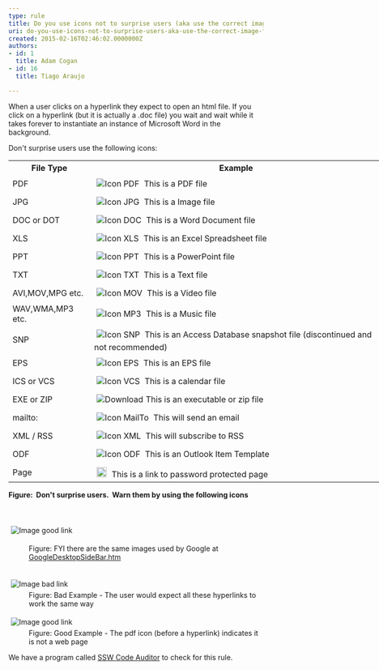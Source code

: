 ```yaml
---
type: rule
title: Do you use icons not to surprise users (aka use the correct image for files)?
uri: do-you-use-icons-not-to-surprise-users-aka-use-the-correct-image-for-files
created: 2015-02-16T02:46:02.0000000Z
authors:
- id: 1
  title: Adam Cogan
- id: 16
  title: Tiago Araujo

---
```




<span class='intro'> <p>When a user clicks on a hyperlink they expect to open an 
     html file. If you click on a hyperlink (but it is actually a 
     .doc file) you wait and wait while it takes forever to 
     instantiate an instance of Microsoft Word in the background.
                </p> </span>

<p>Don't surprise users use the following icons&#58; </p><table cellspacing="0" cellpadding="3" class="style1" style="width&#58;738px;"><tbody><tr><th scope="col">File Type </th><th scope="col">Example </th></tr><tr><td>PDF </td><td> 
            <img src="http&#58;//www.ssw.com.au/ssw/Images/IconPdf.png" alt="Icon PDF" style="margin&#58;5px;" /> This is a PDF file </td></tr><tr><td>JPG </td><td> 
            <img src="http&#58;//www.ssw.com.au/ssw/Images/IconJpg.gif" alt="Icon JPG" style="margin&#58;5px;" /> This is a Image file </td></tr><tr><td>DOC or DOT </td><td> 
            <img src="http&#58;//www.ssw.com.au/ssw/Images/IconDoc.png" alt="Icon DOC" style="margin&#58;5px;" /> This is a Word Document file </td></tr><tr><td>XLS </td><td> 
            <img src="http&#58;//www.ssw.com.au/ssw/Images/IconXls.gif" alt="Icon XLS" style="margin&#58;5px;" /> This is an Excel Spreadsheet file </td></tr><tr><td>PPT </td><td> 
            <img src="http&#58;//www.ssw.com.au/ssw/Images/IconPPT.png" alt="Icon PPT" style="margin&#58;5px;" /> This is a PowerPoint file </td></tr><tr><td>TXT </td><td> 
            <img src="http&#58;//www.ssw.com.au/ssw/Images/IconTxt.gif" alt="Icon TXT" style="margin&#58;5px;" /> This is a Text file </td></tr><tr><td>AVI,MOV,MPG etc. </td><td> 
            <img src="http&#58;//www.ssw.com.au/ssw/Images/IconMov.gif" alt="Icon MOV" style="margin&#58;5px;" /> This is a Video file </td></tr><tr><td>WAV,WMA,MP3 etc. </td><td> 
            <img src="http&#58;//www.ssw.com.au/ssw/Images/IconMus.gif" alt="Icon MP3" style="margin&#58;5px;" /> This is a Music file </td></tr><tr><td>SNP </td><td> 
            <img src="http&#58;//www.ssw.com.au/ssw/Images/IconSnp.gif" alt="Icon SNP" style="margin&#58;5px;" /> This is an Access Database snapshot file (discontinued and not recommended)</td></tr><tr><td>EPS </td><td> 
            <img src="http&#58;//www.ssw.com.au/ssw/Images/IconEps.gif" alt="Icon EPS" style="margin&#58;5px;" /> This is an EPS file </td></tr><tr><td>ICS or VCS </td><td> 
            <img src="http&#58;//www.ssw.com.au/ssw/Images/IconVCS.gif" alt="Icon VCS" style="margin&#58;5px;" /> This is a calendar file </td></tr><tr><td>EXE or ZIP </td><td> 
            <img src="http&#58;//www.ssw.com.au/ssw/Images/Download.gif" alt="Download" style="margin&#58;5px;" />This is an executable or zip file </td></tr><tr><td>mailto&#58; </td><td> 
            <img src="http&#58;//www.ssw.com.au/ssw/Images/IconMailTo.gif" alt="Icon MailTo" style="margin&#58;5px;" /> This will send an email </td></tr><tr><td>XML / RSS </td><td> 
            <img src="http&#58;//www.ssw.com.au/ssw/Images/IconXML.gif" alt="Icon XML" style="margin&#58;5px;" /> This will subscribe to RSS</td></tr><tr><td>ODF</td><td> 
            <img src="http&#58;//www.ssw.com.au/ssw/Images/IconOFT.gif" alt="Icon ODF" style="margin&#58;5px;" /> This is an Outlook Item Template</td></tr><tr><td>Page                         </td><td> 
            <img src="http&#58;//www.ssw.com.au/SSW/Standards/Rules/Images/ms_lock.gif" alt="" style="margin&#58;5px;width&#58;20px;" /> This is a link to password protected page </td></tr></tbody></table> 
<strong>Figure&#58;&#160; Don't surprise users.&#160; Warn them by using the following icons</strong><br> 
<br> 
<br> 
<dl><dl class="ssw15-rteElement-ImageArea"> 
      <img border="0" src="http&#58;//www.ssw.com.au/SSW/Standards/Rules/Images/GoogleIcons.gif" alt="Image good link" style="margin&#58;5px;" />
   </dl><dd>Figure&#58; FYI there are the same images used by Google at 
      <a href="http&#58;//desktop.google.com/features.html">GoogleDesktopSideBar.htm</a> 
      <img src="http&#58;//www.ssw.com.au/ssw/images/external.gif" title="You are now leaving SSW" alt="" style="margin&#58;5px;" />
      <br> 
      <br> </dd></dl><dl class="badImage"><dt> 
      <img border="0" src="http&#58;//www.ssw.com.au/SSW/Standards/Rules/Images/IconImageBad.gif" alt="Image bad link" style="margin&#58;5px;" />
   </dt><dd>Figure&#58; Bad Example - The user would expect all these hyperlinks to work the same way<br> </dd></dl><dl class="goodImage"><dt> 
      <img border="0" src="http&#58;//www.ssw.com.au/SSW/Standards/Rules/Images/IconImageGood.gif" alt="Image good link" style="margin&#58;5px;" />
   </dt><dd>Figure&#58; Good Example - The pdf icon (before a hyperlink) indicates it is not a web page<br> </dd></dl> We have a program called 
<a href="http&#58;//www.ssw.com.au/ssw/CodeAuditor/">SSW Code Auditor</a> to check for this rule. 


